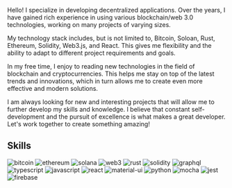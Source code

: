  Hello! I specialize in developing decentralized applications. Over the years, I have gained rich experience in using various blockchain/web 3.0 technologies, working on many projects of varying sizes.

 My technology stack includes, but is not limited to, Bitcoin, Soloan, Rust, Ethereum, Solidity, Web3.js, and React. This gives me flexibility and the ability to adapt to different project requirements and goals.

 In my free time, I enjoy to reading new technologies in the field of blockchain and cryptocurrencies. This helps me stay on top of the latest trends and innovations, which in turn allows me to create even more effective and modern solutions.

 I am always looking for new and interesting projects that will allow me to further develop my skills and knowledge. I believe that constant self-development and the pursuit of excellence is what makes a great developer. Let's work together to create something amazing!

## Skills
![bitcoin](https://img.shields.io/badge/Bitcoin-3C3C3D?style=for-the-badge&logo=bitcoin&logoColor=yellow)
![ethereum](https://img.shields.io/badge/Ethereum-3C3C3D?style=for-the-badge&logo=ethereum&logoColor=grey)
![solana](https://img.shields.io/badge/Solana-3C3C3D?style=for-the-badge&logo=solana&logoColor=lightpurple)
![web3](https://img.shields.io/badge/Web_3-3f3f3f?style=for-the-badge&logo=web3.js&logoColor=white)
![rust](https://img.shields.io/badge/Rust-4f4f4f?style=for-the-badge&logo=rust&logoColor=black)
![solidity](https://img.shields.io/badge/Solidity-363636?style=for-the-badge&logo=solidity&logoColor=white)
![graphql](https://img.shields.io/badge/GraphQL-E434AA?style=for-the-badge&logo=graphql&logoColor=white)
![typescript](https://img.shields.io/badge/TypeScript-3178C6?style=for-the-badge&logo=typescript&logoColor=white)
![javascript](https://img.shields.io/badge/JavaScript-323330?style=for-the-badge&logo=javascript&logoColor=F7DF1E)
![react](https://img.shields.io/badge/React-20232A?style=for-the-badge&logo=react&logoColor=61DAFB)
![material-ui](https://img.shields.io/badge/Material_UI-0081CB?style=for-the-badge&logo=mui&logoColor=white)
![python](https://img.shields.io/badge/Python-3776AB?style=for-the-badge&logo=python&logoColor=white)
![mocha](https://img.shields.io/badge/Mocha-8D6748?style=for-the-badge&logo=mocha&logoColor=white)
![jest](https://img.shields.io/badge/Jest-C21325?style=for-the-badge&logo=jest&logoColor=white)
![firebase](https://img.shields.io/badge/Firebase-ffaa00?style=for-the-badge&logo=Firebase&logoColor=white)

